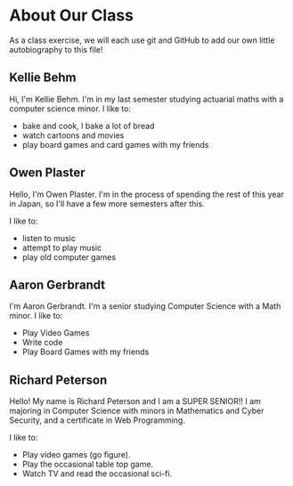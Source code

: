 # About Our Class
As a class exercise, we will each use git and GitHub to add our own little autobiography to this file!

## Kellie Behm
Hi, I'm Kellie Behm. I'm in my last semester studying actuarial maths with a computer science minor.
I like to: 
 * bake and cook, I bake a lot of bread
 * watch cartoons and movies
 * play board games and card games with my friends

## Owen Plaster
Hello, I'm Owen Plaster. I'm in the process of spending the rest of this year in Japan, so I'll have a few more semesters after this.

I like to:
 * listen to music
 * attempt to play music
 * play old computer games
 
## Aaron Gerbrandt
I'm Aaron Gerbrandt. I'm a senior studying Computer Science with a Math minor.
I like to:
 * Play Video Games
 * Write code
 * Play Board Games with my friends

## Richard Peterson
Hello!  My name is Richard Peterson and I am a SUPER SENIOR!!  I am majoring in Computer Science with minors in Mathematics and Cyber Security, and a certificate in Web Programming.

I like to: 
 * Play video games (go figure).
 * Play the occasional table top game.
 * Watch TV and read the occasional sci-fi.

